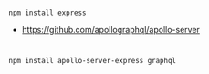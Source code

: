 # 
```
npm install express 
```

- https://github.com/apollographql/apollo-server
# 
```
npm install apollo-server-express graphql
```